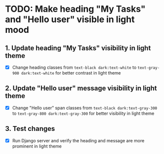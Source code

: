 # TODO: Make heading "My Tasks" and "Hello user" visible in light mood

## 1. Update heading "My Tasks" visibility in light theme
- [x] Change heading classes from `text-black dark:text-white` to `text-gray-900 dark:text-white` for better contrast in light theme

## 2. Update "Hello user" message visibility in light theme
- [x] Change "Hello user" span classes from `text-black dark:text-gray-300` to `text-gray-800 dark:text-gray-300` for better visibility in light theme

## 3. Test changes
- [x] Run Django server and verify the heading and message are more prominent in light theme
